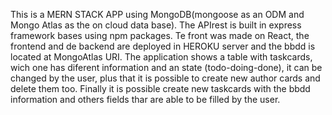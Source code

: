 This is a MERN STACK APP using MongoDB(mongoose as an ODM and Mongo Atlas as the on cloud data base). The APIrest is built in express framework bases using npm packages. 
Te front was made on React, the frontend and de backend are deployed in HEROKU server and the bbdd is located at MongoAtlas URI.
The application shows a table with taskcards, wich one has diferent information and an state (todo-doing-done), it can be changed by the user, plus that it is possible 
to create new author cards and delete them too. Finally it is possible create new taskcards with the bbdd information and others fields thar are able to be filled by the user.
